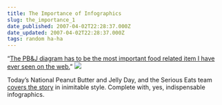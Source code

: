 ```yaml
---
title: The Importance of Infographics
slug: the_importance_1
date_published: 2007-04-02T22:28:37.000Z
date_updated: 2007-04-02T22:28:37.000Z
tags: random ha-ha
---
```


“[The PB&J diagram has to be the most important food related item I have ever seen on the web.](http://www.seriouseats.com/2007/04/pbj-a-serious-eats-special-rep.html#16310)”
[![](http://www.seriouseats.com/images/20070402pbjdiagram.jpg)](http://www.seriouseats.com/2007/04/pbj-a-serious-eats-special-rep.html)

Today’s National Peanut Butter and Jelly Day, and the Serious Eats team [covers the story](http://www.seriouseats.com/required_eating/2007/04/its-peanut-butter-jelly-time.html) in inimitable style. Complete with, yes, indispensable infographics.
